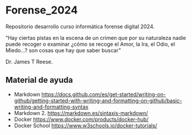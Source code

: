 # Forense_2024

Repositorio desarrollo curso informática forense digital 2024. 


”Hay ciertas pistas en la escena de un 
crimen que por su naturaleza nadie puede
recoger o examinar ¿cómo se recoge el
Amor, la Ira, el Odio, el Miedo…? son cosas
que hay que saber buscar” 

Dr. James T Reese. 
## Material de ayuda

- Markdown https://docs.github.com/es/get-started/writing-on-github/getting-started-with-writing-and-formatting-on-github/basic-writing-and-formatting-syntax
- Markdown 2.   https://markdown.es/sintaxis-markdown/
- Docker https://www.docker.com/products/docker-hub/
- Docker School   https://www.w3schools.io/docker-tutorials/
